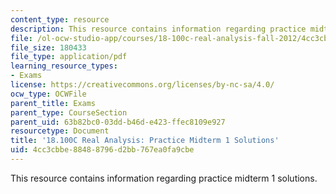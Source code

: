 ```yaml
---
content_type: resource
description: This resource contains information regarding practice midterm 1 solutions.
file: /ol-ocw-studio-app/courses/18-100c-real-analysis-fall-2012/4cc3cbbe88488796d2bb767ea0fa9cbe_MIT18_100CF12_Solutions.pdf
file_size: 180433
file_type: application/pdf
learning_resource_types:
- Exams
license: https://creativecommons.org/licenses/by-nc-sa/4.0/
ocw_type: OCWFile
parent_title: Exams
parent_type: CourseSection
parent_uid: 63b82bc0-03dd-b46d-e423-ffec8109e927
resourcetype: Document
title: '18.100C Real Analysis: Practice Midterm 1 Solutions'
uid: 4cc3cbbe-8848-8796-d2bb-767ea0fa9cbe
---
```

This resource contains information regarding practice midterm 1 solutions.